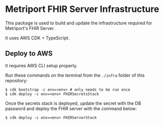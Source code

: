 # Metriport FHIR Server Infrastructure

This package is used to build and update the infrastructure required for Metriport's FHIR Server.

It uses AWS CDK + TypeScript.

## Deploy to AWS

It requires AWS CLI setup properly.

Run these commands on the terminal from the `./infra` folder of this repository:

```shell
$ cdk bootstrap -c env=<env> # only needs to be run once
$ cdk deploy -c env=<env> FHIRSecretsStack
```

Once the secrets stack is deployed, update the secret with the DB password and deploy the FHIR server
with the command below:

```shell
$ cdk deploy -c env=<env> FHIRServerStack
```